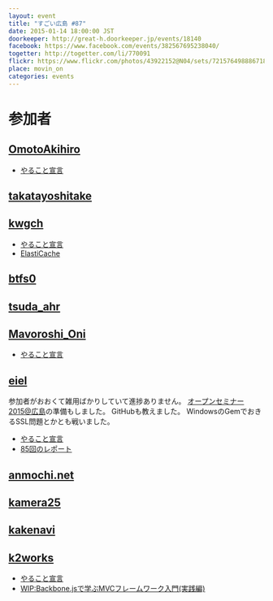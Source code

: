 ```yaml
---
layout: event
title: "すごい広島 #87"
date: 2015-01-14 18:00:00 JST
doorkeeper: http://great-h.doorkeeper.jp/events/18140
facebook: https://www.facebook.com/events/382567695238040/
togetter: http://togetter.com/li/770091
flickr: https://www.flickr.com/photos/43922152@N04/sets/72157649888671828/
place: movin_on
categories: events
---
```


# 参加者


## [OmotoAkihiro](https://github.com/OmotoAkihiro)

* [やること宣言](https://github.com/great-h/great-h.github.io/issues/1483)


## [takatayoshitake](http://twitter.com/takatayoshitake)


## [kwgch](http://twitter.com/ducky19999)

* [やること宣言](https://github.com/great-h/great-h.github.io/issues/1488)
* [ElastiCache](http://kwgch.github.io/blog/2015/01/14/great-h2/)


## [btfs0](http://twitter.com/btfs0)


## [tsuda_ahr](http://twitter.com/tsuda_ahr)


## [Mavoroshi_Oni](http://twitter.com/Mavoroshi_Oni)

* [やること宣言](https://github.com/great-h/great-h.github.io/issues/1479)


## [eiel](https://github.com/eiel)

参加者がおおくて雑用ばかりしていて進捗ありません。
[オープンセミナー2015@広島](http://osh-web.github.io/2015/)の準備もしました。
GitHubも教えました。
WindowsのGemでおきるSSL問題とかとも戦いました。

* [やること宣言](https://github.com/great-h/great-h.github.io/issues/1482)
* [85回のレポート](https://www.facebook.com/great.hiroshima/posts/508698435939473)

## [anmochi.net](https://www.facebook.com/anmochi.net)


## [kamera25](https://github.com/kamera25)


## [kakenavi](http://twitter.com/kakenavi)

## [k2works](https://github.com/k2works)

* [やること宣言](https://github.com/great-h/great-h.github.io/issues/1491)
* [WIP:Backbone.jsで学ぶMVCフレームワーク入門(実践編)](https://github.com/k2works/backbone_practice/tree/wip)

